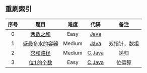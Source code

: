 ## 重刷索引

| 序号 |                             题目                             |  难度  |                           代码                           |     备注     |
| :--: | :----------------------------------------------------------: | :----: | :------------------------------------------------------: | :----------: |
|  0   |    [两数之和](https://leetcode-cn.com/problems/two-sum/)     |  Easy  |                  [Java](../Java/1.java)                  |              |
|  1   | [盛最多水的容器](https://leetcode-cn.com/problems/container-with-most-water/) | Medium |                 [Java](../Java/11.java)                  | 双指针，数组 |
|  2   | [求和路径](https://leetcode-cn.com/problems/paths-with-sum-lcci/) | Medium | [C](../C/面试题04.12.c),[Java](../Java/面试题04.12.java) |     递归     |
|  3   | [位1的个数](https://leetcode-cn.com/problems/number-of-1-bits/) |  Easy  |         [C](../C/191.c),[Java](../Java/191.java)         |    位运算    |

